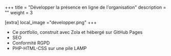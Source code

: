 +++
title = "Développer la présence en ligne de l'organisation"
description = ""
weight = 3

[extra]
local_image ="developper.png"
+++
- Ce portfolio, construit avec Zola et hébergé sur GitHub Pages
- SEO
- Conformité RGPD
- PHP-HTML-CSS sur une pile LAMP
